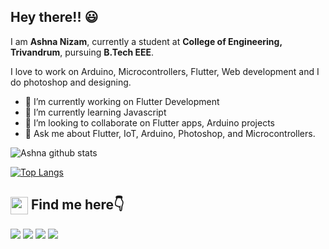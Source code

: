 ## Hey there!! 😃

I am **Ashna Nizam**, currently a student at **College of Engineering, Trivandrum**, pursuing **B.Tech EEE**.

I love to work on Arduino, Microcontrollers, Flutter, Web development and I do photoshop and designing.


- 🔭 I’m currently working on Flutter Development
- 🌱 I’m currently learning Javascript
- 👯 I’m looking to collaborate on Flutter apps, Arduino projects
- 💬 Ask me about Flutter, IoT, Arduino, Photoshop, and Microcontrollers.

 
 ![Ashna github stats](https://github-readme-stats.vercel.app/api?username=AshNiz24&show_icons=true&theme=radical&hide=issues)
 
 [![Top Langs](https://github-readme-stats.vercel.app/api/top-langs/?username=AshNiz24&layout=compact)](https://github.com/AshNiz24/github-readme-stats)
 
 
<summary><h2><img src="https://emojis.slackmojis.com/emojis/images/1579216111/7550/pikachu_wave.gif?1579216111" align="center"
                width="28" /> Find me here👇</h2></summary>

<p align = "center">
 
[<img src ="https://img.shields.io/badge/portfolio-%23.svg?&style=for-the-badge&logo=&logoColor=white%22">]()
[<img src="https://img.shields.io/badge/gmail-%231DA1F2.svg?&style=for-the-badge&logo=gmail&logoColor=white" />](mailto:ashnizaster@gmail.com) 
[<img src="https://img.shields.io/badge/linkedin-%230077B5.svg?&style=for-the-badge&logo=linkedin&logoColor=white" />](https://www.linkedin.com/in/ashna-nizam-b622901a2/)
[<img src = "https://img.shields.io/badge/instagram-%23E4405F.svg?&style=for-the-badge&logo=instagram&logoColor=white">](https://www.instagram.com/_.chakzz.99._)

</p>



